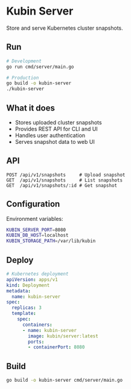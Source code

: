 # Kubin Server

Store and serve Kubernetes cluster snapshots.

## Run

```bash
# Development
go run cmd/server/main.go

# Production
go build -o kubin-server
./kubin-server
```

## What it does

- Stores uploaded cluster snapshots
- Provides REST API for CLI and UI
- Handles user authentication
- Serves snapshot data to web UI

## API

```
POST /api/v1/snapshots     # Upload snapshot
GET  /api/v1/snapshots     # List snapshots
GET  /api/v1/snapshots/:id # Get snapshot
```

## Configuration

Environment variables:
```bash
KUBIN_SERVER_PORT=8080
KUBIN_DB_HOST=localhost
KUBIN_STORAGE_PATH=/var/lib/kubin
```

## Deploy

```yaml
# Kubernetes deployment
apiVersion: apps/v1
kind: Deployment
metadata:
  name: kubin-server
spec:
  replicas: 3
  template:
    spec:
      containers:
      - name: kubin-server
        image: kubin/server:latest
        ports:
        - containerPort: 8080
```

## Build

```bash
go build -o kubin-server cmd/server/main.go
``` 